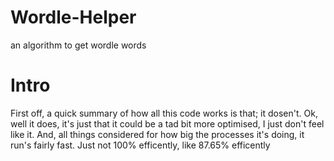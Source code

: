 # Wordle-Helper

an algorithm to get wordle words 

# Intro

First off, a quick summary of how all this code works is that; it dosen't. 
Ok, well it does, it's just that it could be a tad bit more optimised, I just don't feel like it.
And, all things considered for how big the processes it's doing, it run's fairly fast. Just not 100% efficently, like 87.65% efficently

